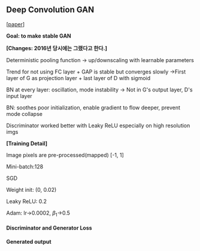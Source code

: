 ## Deep Convolution GAN
[[paper](https://arxiv.org/abs/1511.06434)]

**Goal: to make stable GAN**



**[Changes: 2016년 당시에는 그랬다고 한다.]**

Deterministic pooling function → up/downscaling with learnable parameters

Trend for not using FC layer + GAP is stable but converges slowly →First layer of G as projection layer + last layer of D with sigmoid

BN at every layer: oscillation, mode instability → Not in G's output layer, D's input layer

BN: soothes poor initialization, enable gradient to flow deeper, prevent mode collapse

Discriminator worked better with Leaky ReLU especially on high resolution imgs



**[Training Detail]**

Image pixels are pre-processed(mapped) [-1, 1]

Mini-batch:128

SGD

Weight init: (0, 0.02)

Leaky ReLU: 0.2

Adam: lr→0.0002, $\beta_1$→0.5



#### Discriminator and Generator Loss



#### Generated output

